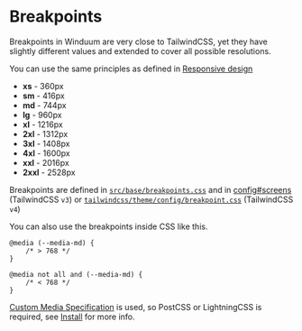 # Breakpoints

Breakpoints in Winduum are very close to TailwindCSS, yet they have slightly different values and extended to cover all possible resolutions. 

You can use the same principles as defined in [Responsive design](https://tailwindcss.com/docs/responsive-design)

* **xs** - 360px
* **sm** - 416px
* **md** - 744px
* **lg** - 960px
* **xl** - 1216px
* **2xl** - 1312px
* **3xl** - 1408px
* **4xl** - 1600px
* **xxl** - 2016px
* **2xxl** - 2528px

Breakpoints are defined in [`src/base/breakpoints.css`](https://github.com/winduum/winduum/blob/main/src/base/breakpoints.css) and in [config#screens](/docs/base/config#screens)
(TailwindCSS `v3`)
or [`tailwindcss/theme/config/breakpoint.css`](https://github.com/winduum/winduum/blob/main/tailwindcss/theme/config/breakpoint.css)
(TailwindCSS `v4`)

You can also use the breakpoints inside CSS like this.

```postcss
@media (--media-md) {
    /* > 768 */
}

@media not all and (--media-md) {
    /* < 768 */
}
```
[Custom Media Specification](https://www.w3.org/TR/mediaqueries-5/#at-ruledef-custom-media) is used, so PostCSS or LightningCSS is required, see [Install](/docs/) for more info.
